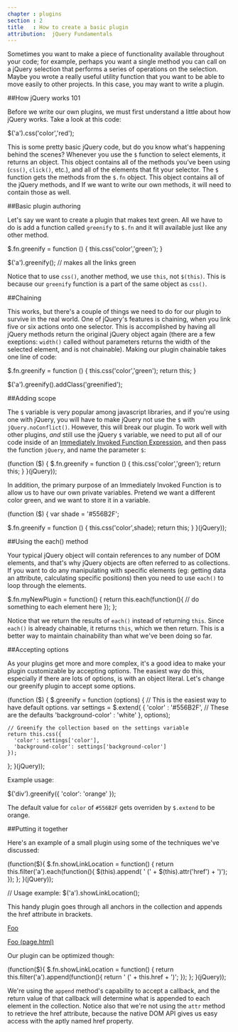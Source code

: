 ```yaml
---
chapter : plugins
section : 2
title   : How to create a basic plugin
attribution:  jQuery Fundamentals
---
```

Sometimes you want to make a piece of functionality available throughout your code; 
for example, perhaps you want a single method you can call on a jQuery selection that performs a series of operations on the selection. Maybe you wrote a really useful utility function that you want to be able to move easily to other projects.
In this case, you may want to write a plugin.

##How jQuery works 101

Before we write our own plugins, we must first understand a little about how jQuery works. Take a look at this code:

<javascript>
$('a').css('color','red');
</javascript> 

This is some pretty basic jQuery code, but do you know what's happening behind the scenes? Whenever you use the `$` function to select elements, it returns an object. This object contains all of the methods you've been using (`css()`, `click()`, etc.), and all of the elements that fit your selector. The `$` function gets the methods from the `$.fn` object. This object contains all of the jQuery methods, and If we want to write our own methods, it will need to contain those as well.

##Basic plugin authoring

Let's say we want to create a plugin that makes text green. All we have to do is add a function called `greenify` to `$.fn` and it will available just like any other method.

<javascript>
$.fn.greenify = function () {
  this.css('color','green');
}

$('a').greenify();  // makes all the links green
</javascript>

Notice that to use `css()`, another method, we use `this`, not `$(this)`. This is because our `greenify` function is a part of the same object as `css()`.

##Chaining

This works, but there's a couple of things we need to do for our plugin to survive in the real world. One of jQuery's features is chaining, when you link five or six actions onto one selector. This is accomplished by having all jQuery methods return the original jQuery object again (there are a few exeptions: `width()` called without parameters returns the width of the selected element, and is not chainable). Making our plugin chainable takes one line of code:

<javascript>
$.fn.greenify = function () {
  this.css('color','green');
  return this;
}

$('a').greenify().addClass('greenified');
</javascript>

##Adding scope

The `$` variable is very popular among javascript libraries, and if you're using one with jQuery, you will have to make jQuery not use the `$` with `jQuery.noConflict()`. However, this will break our plugin. To work well with other plugins, _and_ still use the jQuery `$` variable, we need to put all of our code inside of an [Immediately Invoked Function Expression](http://stage.learn.jquery.com/javascript-101/functions/#immediately-invoked-function-expression), and then pass the function `jQuery`, and name the parameter `$`:

<javascript>
(function ($) {
  $.fn.greenify = function () {
    this.css('color','green');
    return this;
  }
}(jQuery));
</javascript>

In addition, the primary purpose of an Immediately Invoked Function is to allow us to have our own private variables. Pretend we want a different color green, and we want to store it in a variable.

<javascript> 
(function ($) {
  var shade = '#556B2F';

  $.fn.greenify = function () {
    this.css('color',shade);
    return this;
  }
}(jQuery));
</javascript>

##Using the each() method

Your typical jQuery object will contain references to any number of DOM
elements, and that's why jQuery objects are often referred to as collections.
If you want to do any manipulating with specific elements (eg: getting data an 
attribute, calculating specific positions) then you need to use `each()` to 
loop through the elements.

<javascript>
$.fn.myNewPlugin = function() {
  return this.each(function(){
    // do something to each element here
  });
};
</javascript>

Notice that we return the results of `each()` instead of returning `this`. 
Since `each()` is already chainable, it returns `this`, which we then return. 
This is a better way to maintain chainability than what we've been doing so far.

##Accepting options

As your plugins get more and more complex, it's a good idea to make your plugin 
customizable by accepting options. The easiest way do this, especially if there 
are lots of options, is with an object literal. Let's change our greenify plugin to 
accept some options.

<javascript>
(function ($) {
  $.greenify = function (options) {
    // This is the easiest way to have default options.
    var settings = $.extend( {
      'color'         : '#556B2F',  // These are the defaults
      'background-color' : 'white'
    }, options);

    // Greenify the collection based on the settings variable
    return this.css({
      'color': settings['color'],
      'background-color': settings['background-color']
    });
  };
}(jQuery));
</javascript>

Example usage:

<javascript>
$('div').greenify({
  'color': 'orange'
});
</javascript>

The default value for `color` of `#556B2F` gets overriden by `$.extend` to be orange.

##Putting it together

Here's an example of a small plugin using some of the techniques
we've discussed:

<javascript>
(function($){
  $.fn.showLinkLocation = function() {
    return this.filter('a').each(function(){
      $(this).append( ' (' + $(this).attr('href') + ')');
    });
 };
}(jQuery));

 // Usage example:
 $('a').showLinkLocation();
</javascript>

This handy plugin goes through all anchors in the collection and appends the
href attribute in brackets.

<markup>
<!-- Before plugin is called: -->
<a href="page.html">Foo</a>

<!-- After plugin is called: -->
<a href="page.html">Foo (page.html)</a>
</markup>

Our plugin can be optimized though:

<javascript>
(function($){
  $.fn.showLinkLocation = function() {
    return this.filter('a').append(function(){
          return ' (' + this.href + ')';
    });
  };
}(jQuery));
</javascript>

We're using the `append` method's capability to accept a callback, and the
return value of that callback will determine what is appended to each element
in the collection.  Notice also that we're not using the `attr` method to
retrieve the href attribute, because the native DOM API gives us easy access
with the aptly named href property.
